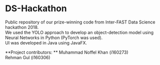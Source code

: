 # DS-Hackathon
Public repository of our prize-winning code from Inter-FAST Data Science hackathon 2018.  
We used the YOLO approach to develop an object-detection model using Neural Networks in Python (PyTorch was used).  
UI was developed in Java using JavaFX.  


**Project contributors:  **
Muhammad Noffel Khan (i160273)  
Rehman Gul (i160306)
